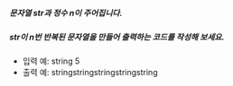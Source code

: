 ##### 문자열 str과 정수 n이 주어집니다.
##### str이 n번 반복된 문자열을 만들어 출력하는 코드를 작성해 보세요.

- 입력 예: string 5
- 출력 예: stringstringstringstringstring

